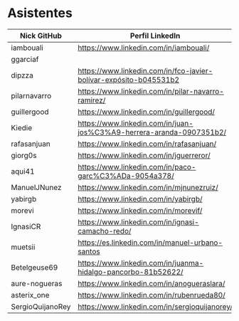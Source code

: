 # Asistentes

| Nick GitHub     | Perfil LinkedIn                                                        |
|-----------------|------------------------------------------------------------------------|
| iambouali       | https://www.linkedin.com/in/iambouali/                                 |
| ggarciaf        |                                                                        |
| dipzza          | https://www.linkedin.com/in/fco-javier-bolívar-expósito-b045531b2      |
| pilarnavarro    | https://www.linkedin.com/in/pilar-navarro-ramirez/    |
| guillergood     | https://www.linkedin.com/in/guillergood/                               |
| Kiedie          | https://www.linkedin.com/in/juan-jos%C3%A9-herrera-aranda-0907351b2/   |
| rafasanjuan     | https://www.linkedin.com/in/rafasanjuan/                               |
| giorg0s         | https://www.linkedin.com/in/jguerreror/                                |
| aqui41          | https://www.linkedin.com/in/paco-garc%C3%ADa-9054a378/                 |
| ManuelJNunez    | https://www.linkedin.com/in/mjnunezruiz/                               |
| yabirgb         | https://www.linkedin.com/in/yabirgb/                                   |
| morevi          | https://www.linkedin.com/in/morevif/                                   |
| IgnasiCR        | https://www.linkedin.com/in/ignasi-camacho-redo/                       |
| muetsii         | https://es.linkedin.com/in/manuel-urbano-santos                        |
| Betelgeuse69    | https://www.linkedin.com/in/juanma-hidalgo-pancorbo-81b52622/          |
| aure-nogueras   | https://www.linkedin.com/in/anogueraslara/                             |
| asterix_one     | https://www.linkedin.com/in/rubenrueda80/
| SergioQuijanoRey| https://www.linkedin.com/in/sergioquijanorey/                          |
